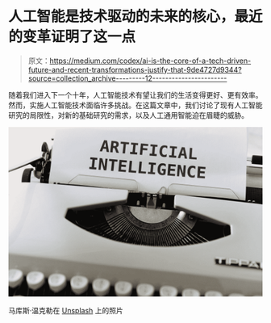 # 人工智能是技术驱动的未来的核心，最近的变革证明了这一点

> 原文：<https://medium.com/codex/ai-is-the-core-of-a-tech-driven-future-and-recent-transformations-justify-that-9de4727d9344?source=collection_archive---------12----------------------->

随着我们进入下一个十年，人工智能技术有望让我们的生活变得更好、更有效率。然而，实施人工智能技术面临许多挑战。在这篇文章中，我们讨论了现有人工智能研究的局限性，对新的基础研究的需求，以及人工通用智能迫在眉睫的威胁。

![](img/76ffd0ec50d948fff84cd82ea3edb3fc.png)

马库斯·温克勒在 [Unsplash](https://unsplash.com?utm_source=medium&utm_medium=referral) 上的照片